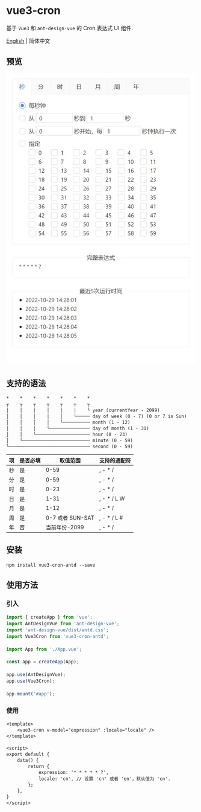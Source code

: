 # vue3-cron

基于 `Vue3` 和 `ant-design-vue` 的 Cron 表达式 UI 组件.

[English](./README.md) | 简体中文

## 预览

![](public/preview-cn.png)

## 支持的语法

```
*    *    *    *    *    *    *
┬    ┬    ┬    ┬    ┬    ┬    ┬
│    │    │    │    │    |    └ year (currentYear - 2099)
│    │    │    │    │    └───── day of week (0 - 7) (0 or 7 is Sun)
│    │    │    │    └────────── month (1 - 12)
│    │    │    └─────────────── day of month (1 - 31)
│    │    └──────────────────── hour (0 - 23)
│    └───────────────────────── minute (0 - 59)
└────────────────────────────── second (0 - 59)
```

| 项  | 是否必填 | 取值范围 | 支持的通配符 |
|----|----|----|----|
| 秒  | 是 | 0-59 | , - * / |
| 分  | 是 | 0-59 | , - * / |
| 时  | 是 | 0-23 | , - * / |
| 日  | 是 | 1-31 | , - * / L W |
| 月  | 是 | 1-12 | , - * / |
| 周  | 是 | 0-7 或者 SUN-SAT | , - * / L # |
| 年  | 否 | 当前年份-2099 | , - * / |

## 安装

```
npm install vue3-cron-antd --save
```

## 使用方法

### 引入

```typescript
import { createApp } from 'vue';
import AntDesignVue from 'ant-design-vue';
import 'ant-design-vue/dist/antd.css';
import Vue3Cron from 'vue3-cron-antd';

import App from './App.vue';

const app = createApp(App);

app.use(AntDesignVue);
app.use(Vue3Cron);

app.mount('#app');
```

### 使用

```vue
<template>
    <vue3-cron v-model="expression" :locale="locale" />
</template>

<script>
export default {
    data() {
        return {
            expression: '* * * * * ?',
            locale: 'cn', // 设置 'cn' 或者 'en'，默认值为 'cn'.
        };
    },
}
</script>
```
